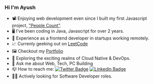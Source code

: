 ### Hi I'm Ayush
- 📽️ Enjoying web development even since I built my first Javascript project, ["People Count"](https://github.com/ayushsgithub/pplcount).
- 🖥️ I've been coding in Java, Javascript for over 2 years.
- 🥼 Experience as a frontend developer in startups working remotely.
- 📈️ Currenly geeking out on [LeetCode](https://leetcode.com/u/ayushchaurasiya78/) 
- 🖼️ Checkout my [Portfolio](https://ayushsport.netlify.app/)
- 🌱 Exploring the exciting realms of Cloud Native & DevOps.
- 💬 Ask me about Web, Tech, PC Building
- 📪 How to reach me: [![Twitter Badge](https://img.shields.io/badge/-Twitter-1ca0f1?style=flat-square&labelColor=1ca0f1&logo=twitter&logoColor=white&link=https://twitter.com/ayushisreal)](https://twitter.com/ayushisreal) [![Linkedin Badge](https://img.shields.io/badge/-LinkedIn-blue?style=flat-square&logo=Linkedin&logoColor=white&link=https://www.linkedin.com/in/ayushslink/)](https://www.linkedin.com/in/ayushslink/) 
- 👨‍💻 Actively looking for Software Developer roles. 
